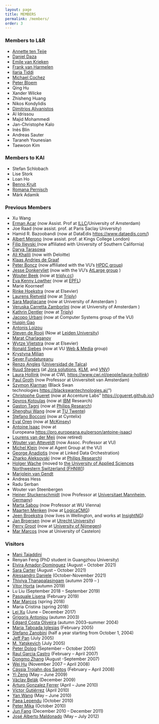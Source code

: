```yaml
---
layout: page
title: MEMBERS
permalink: /members/
order: 3
---
```


<h3>Members to L&R</h3>
<ul>
  <li>
    <a href="https://www.cs.vu.nl/~annette/">Annette ten Teije</a>
  </li>
  <li><a href="https://dfdazac.github.io/">Daniel Daza</a></li>
  <li>
    <a href="https://emilevankrieken.com/">Emile van Krieken</a>
  </li>
  <li>
    <a href="https://www.cs.vu.nl/~frankh/">Frank van Harmelen</a>
  </li>
  <li>
    <a href="https://kmitd.github.io/ilaria/">Ilaria Tiddi</a>
  </li>
  <li><a href="https://www.cochez.nl/">Michael Cochez</a></li>
  <li><a href="http://peterbloem.nl/">Peter Bloem</a></li>
  <li>Qing Hu</li>
  <li>Xander Wilcke</li>
  <li>Zhisheng Huang</li>
  <li>Nikos Kondylidis</li>
  <li>
    <a href="https://dimitrisalivas.github.io/">Dimitrios Alivanistos</a>
  </li>
  <li>Al Idrissou</li>
  <li>Majid Mohammedi</li>
  <li>Jan-Christophe Kalo</li>
  <li>Inès Blin</li>
  <li>Andreas Sauter</li>
  <li>Taraneh Younesian</li>
  <li>Taewoon Kim</li>
</ul>

<h3>Members to KAI</h3>

<ul>
  <li>Stefan Schlobach</li>
  <li>Lise Stork</li>
  <li>Loan Ho</li>
  <li><a href="https://github.com/bennokr/">Benno Kruit</a></li>
  <li><a href="https://pernisch.ch/">Romana Pernisch</a></li>
  <li>Márk Adamik</li>
</ul>

<h3>Previous Members</h3>

<ul>
  <li>Xu Wang</li>
  <li>
    <a href="https://sites.google.com/view/ermanacar/">Erman Acar</a> (now
    Assist. Prof at <a href="https://www.illc.uva.nl/">ILLC</a>/University of
    Amsterdam)
  </li>
  <li>Joe Raad (now assist. prof. at Paris Saclay University)</li>
  <li>
    Hamid R. Bazoobandi (now at DataEdis&nbsp;<a
      href="https://www.dataedis.com/"
      >https://www.dataedis.com/</a
    >)
  </li>
  <li>
    <a
      class="md-opjjpmhoiojifppkkcdabiobhakljdgm_doc"
      href="https://www.albertmeronyo.org/"
      >Albert Merono</a
    >
    (now assist. prof. at Kings College London)
  </li>
  <li>
    <a
      class="md-opjjpmhoiojifppkkcdabiobhakljdgm_doc"
      href="https://usc-isi-i2.github.io/ilievski/"
      >Filip Ilievski </a
    >(now affiliated with University of Southern California)
  </li>
  <li>
    <a
      class="md-opjjpmhoiojifppkkcdabiobhakljdgm_doc"
      rel="noopener noreferrer"
      href="http://few.vu.nl/~dta570/"
      target="_blank"
      >Darya Tarasowa</a
    >
  </li>
  <li>
    <a
      class="md-opjjpmhoiojifppkkcdabiobhakljdgm_doc"
      rel="noreferrer noopener"
      href="http://ali1k.com"
      target="_blank"
      >Ali Khalili</a
    >
    (now with Deloitte)
  </li>
  <li>
    <a
      class="md-opjjpmhoiojifppkkcdabiobhakljdgm_doc"
      rel="noreferrer noopener"
      href="http://www.kadegraaf.nl"
      target="_blank"
      >Klaas Andries de Graaf</a
    >
  </li>
  <li>
    <a
      class="md-opjjpmhoiojifppkkcdabiobhakljdgm_doc"
      rel="noopener noreferrer"
      href="http://homepages.cwi.nl/~boncz/"
      target="_blank"
      >Peter Boncz</a
    >
    (now affiliated with the VU&#8217;s
    <a
      class="md-opjjpmhoiojifppkkcdabiobhakljdgm_doc"
      href="https://www.vuhpdc.net/henri-bal/"
      >HPDC group</a
    >)
  </li>
  <li>
    <a
      class="md-opjjpmhoiojifppkkcdabiobhakljdgm_doc"
      rel="noopener noreferrer"
      href="http://www.jdonkervliet.com/"
      target="_blank"
      >Jesse Donkervliet</a
    >
    (now with the VU&#8217;s
    <a
      class="md-opjjpmhoiojifppkkcdabiobhakljdgm_doc"
      href="https://atlarge-research.com/"
      >AtLarge group</a
    >
    )
  </li>
  <li>
    <a
      class="md-opjjpmhoiojifppkkcdabiobhakljdgm_doc"
      rel="noreferrer noopener"
      href="http://www.wouterbeek.com"
      target="_blank"
      >Wouter Beek</a
    >
    (now at
    <a class="md-opjjpmhoiojifppkkcdabiobhakljdgm_doc" href="https://triply.cc/"
      >triply.cc</a
    >)
  </li>
  <li>
    <a
      class="md-opjjpmhoiojifppkkcdabiobhakljdgm_doc"
      rel="noopener noreferrer"
      href="https://twitter.com/evar_kenny"
      target="_blank"
      >Eva Kenny Lowther</a
    >&nbsp;(now at
    <a
      class="md-opjjpmhoiojifppkkcdabiobhakljdgm_doc"
      href="https://www.epfl.ch/en/home/"
      >EPFL</a
    >)
  </li>
  <li>Marie Koorneef</li>
  <li>
    <a
      class="md-opjjpmhoiojifppkkcdabiobhakljdgm_doc"
      href="http://www.rinkehoekstra.nl"
      >Rinke Hoekstra</a
    >
    (now at Elsevier)
  </li>
  <li>
    <a
      class="md-opjjpmhoiojifppkkcdabiobhakljdgm_doc"
      href="http://laurensrietveld.nl"
      >Laurens Rietveld</a
    >&nbsp;(now at
    <a class="md-opjjpmhoiojifppkkcdabiobhakljdgm_doc" href="https://triply.cc/"
      >Triply</a
    >)
  </li>
  <li>
    <a
      class="md-opjjpmhoiojifppkkcdabiobhakljdgm_doc"
      href="https://smaglia.wordpress.com/"
      >Sara Magliacane</a
    >&nbsp;(now at University of Amsterdam&nbsp;)
  </li>
  <li>
    <a
      class="md-opjjpmhoiojifppkkcdabiobhakljdgm_doc"
      href="http://www.few.vu.nl/~vci900/"
      >Veruska Carretta Zamborlini</a
    >&nbsp;(now at University of Amsterdam&nbsp;)
  </li>
  <li>
    <a
      class="md-opjjpmhoiojifppkkcdabiobhakljdgm_doc"
      href="http://www.few.vu.nl/~kdr250/"
      >Kathrin Dentler</a
    >
    (now at <a href="https://triply.cc/">Triply</a>)
  </li>
  <li>
    <a
      class="md-opjjpmhoiojifppkkcdabiobhakljdgm_doc"
      href="http://www.jacopourbani.it/"
      >Jacopo Urbani</a
    >&nbsp;(now at Computer Systems group of the VU)
  </li>
  <li>
    <a
      class="md-opjjpmhoiojifppkkcdabiobhakljdgm_doc"
      href="http://www.huiqingao.com"
      >Huiqin Gao</a
    >
  </li>
  <li>
    <a
      class="md-opjjpmhoiojifppkkcdabiobhakljdgm_doc"
      rel="noopener noreferrer"
      href="http://www.few.vu.nl/~alu900"
      target="_blank"
      >Antonis Loizou</a
    >
  </li>
  <li>
    <a
      class="md-opjjpmhoiojifppkkcdabiobhakljdgm_doc"
      rel="noopener noreferrer"
      href="http://www.universiteitleiden.nl/en/staffmembers/steven-de-rooij"
      target="_blank"
      >Steven de Rooij</a
    >
    (Now at
    <a
      class="md-opjjpmhoiojifppkkcdabiobhakljdgm_doc"
      href="http://www.universiteitleiden.nl/en"
      >Leiden University</a
    >)
  </li>
  <li>
    <a
      class="md-opjjpmhoiojifppkkcdabiobhakljdgm_doc"
      rel="noreferrer noopener"
      href="http://scholar.google.com/citations?user=Jiq47YsAAAAJ&amp;hl=en"
      target="_blank"
      >Marat Charlaganov</a
    >
  </li>
  <li>
    <a
      class="md-opjjpmhoiojifppkkcdabiobhakljdgm_doc"
      rel="noopener noreferrer"
      href="http://biosemantics.org/index.php/people/wytze-vlietstra"
      target="_blank"
      >Wytze Vlietstra</a
    >
    (now at Elsevier)
  </li>
  <li>
    <a
      class="md-opjjpmhoiojifppkkcdabiobhakljdgm_doc"
      rel="noopener noreferrer"
      href="http://www.cs.vu.nl/~ronny/"
      target="_blank"
      >Ronald Siebes</a
    >&nbsp;(now at VU&nbsp;<a
      class="md-opjjpmhoiojifppkkcdabiobhakljdgm_doc"
      href="http://wm.cs.vu.nl/"
      >Web &amp; Media</a
    >&nbsp;group)
  </li>
  <li>
    <a
      class="md-opjjpmhoiojifppkkcdabiobhakljdgm_doc"
      rel="noopener noreferrer"
      href="http://www.few.vu.nl/~mka410/"
      target="_blank"
      >Krystyna Milian</a
    >
  </li>
  <li>
    <a
      class="md-opjjpmhoiojifppkkcdabiobhakljdgm_doc"
      rel="noopener noreferrer"
      href="mailto:fundatureanu.sever@gmail.com"
      target="_blank"
      >Sever Fundatureanu</a
    >
  </li>
  <li>
    <a
      class="md-opjjpmhoiojifppkkcdabiobhakljdgm_doc"
      rel="noreferrer noopener"
      href="http://campuscurico.utalca.cl/~rangles/"
      target="_blank"
      >Renzo Angles</a
    >&nbsp;(<a
      class="md-opjjpmhoiojifppkkcdabiobhakljdgm_doc"
      href="http://www.utalca.cl/"
      >Universidad de Talca</a
    >)
  </li>
  <li>
    <a
      class="md-opjjpmhoiojifppkkcdabiobhakljdgm_doc"
      rel="noopener noreferrer"
      href="http://www.cs.vu.nl/~rstegers"
      target="_blank"
      >Ruud Stegers</a
    >&nbsp;(at
    <a
      class="md-opjjpmhoiojifppkkcdabiobhakljdgm_doc"
      href="http://www.jorasolutions.eu/"
      >Jora solutions</a
    >,
    <a class="md-opjjpmhoiojifppkkcdabiobhakljdgm_doc" href="http://www.klm.com"
      >KLM</a
    >, and
    <a
      class="md-opjjpmhoiojifppkkcdabiobhakljdgm_doc"
      href="https://www.vnv.nl/"
      >VNV</a
    >)
  </li>
  <li>
    <a
      class="md-opjjpmhoiojifppkkcdabiobhakljdgm_doc"
      rel="noreferrer noopener"
      href="http://www.cs.vu.nl/~laurah/"
      target="_blank"
      >Laura Hollink</a
    >&nbsp;(now at CWI,&nbsp;<a href="https://www.cwi.nl/people/laura-hollink"
      >https://www.cwi.nl/people/laura-hollink</a
    >)
  </li>
  <li>
    <a
      class="md-opjjpmhoiojifppkkcdabiobhakljdgm_doc"
      rel="noopener noreferrer"
      href="http://www.few.vu.nl/~pgroth/"
      target="_blank"
      >Paul Groth</a
    >&nbsp;(now Professor at Universiteit van Amsterdam)
  </li>
  <li>
    <a
      class="md-opjjpmhoiojifppkkcdabiobhakljdgm_doc"
      rel="noopener noreferrer"
      href="http://klarman.synthasite.com/"
      target="_blank"
      >Szymon Klarman</a
    >&nbsp;(Black Swan technologies&nbsp;<a
      href="https://blackswantechnologies.ai/"
      >https://blackswantechnologies.ai/</a
    >&#8220;)
  </li>
  <li>
    <a
      class="md-opjjpmhoiojifppkkcdabiobhakljdgm_doc"
      href="http://www.few.vu.nl/~cgueret/"
      >Christophe Gueret</a
    >&nbsp;(now at Accenture Labs&#8221;&nbsp;<a
      rel="noopener noreferrer"
      href="https://cgueret.github.io/"
      target="_blank"
      >https://cgueret.github.io/</a
    >)
  </li>
  <li>
    <a
      class="md-opjjpmhoiojifppkkcdabiobhakljdgm_doc"
      href="http://www.few.vu.nl/~kot/"
      >Spyros Kotoulas</a
    >
    (now at
    <a
      rel="noreferrer noopener"
      class="md-opjjpmhoiojifppkkcdabiobhakljdgm_doc"
      href="http://www.ibm.com"
      target="_blank"
      >IBM</a
    >
    Research)
  </li>
  <li>
    <a
      class="md-opjjpmhoiojifppkkcdabiobhakljdgm_doc"
      href="http://www.few.vu.nl/~gtagni/"
      >Gaston Tagni</a
    >
    (now at
    <a
      rel="noreferrer noopener"
      class="md-opjjpmhoiojifppkkcdabiobhakljdgm_doc"
      href="http://philips.com"
      target="_blank"
      >Philips Research</a
    >)
  </li>
  <li>
    <a
      class="md-opjjpmhoiojifppkkcdabiobhakljdgm_doc"
      href="http://www.few.vu.nl/~swang/"
      >Shenghui Wang</a
    >
    (now at
    <a
      rel="noreferrer noopener"
      class="md-opjjpmhoiojifppkkcdabiobhakljdgm_doc"
      href="http://www.wur.nl"
      target="_blank"
      >TU Twente</a
    >)
  </li>
  <li>
    <a
      class="md-opjjpmhoiojifppkkcdabiobhakljdgm_doc"
      href="http://www.few.vu.nl/~sbocconi/"
      >Stefano Bocconi</a
    >
    (now at Cyntelix)
  </li>
  <li>
    <a
      class="md-opjjpmhoiojifppkkcdabiobhakljdgm_doc"
      href="http://eyaloren.org/"
      >Eyal Oren</a
    >
    (now at
    <a
      class="md-opjjpmhoiojifppkkcdabiobhakljdgm_doc"
      rel="noreferrer noopener"
      href="http://en.wikipedia.org/wiki/McKinsey_%26_Company"
      target="_blank"
      >McKinsey</a
    >)
  </li>
  <li>
    <a
      class="md-opjjpmhoiojifppkkcdabiobhakljdgm_doc"
      href="http://www.few.vu.nl/~aisaac/"
      >Antoine Isaac</a
    >
    (now at Europeana&nbsp;<a
      href="https://pro.europeana.eu/person/antoine-isaac"
      >https://pro.europeana.eu/person/antoine-isaac</a
    >)
  </li>
  <li>
    <a
      class="md-opjjpmhoiojifppkkcdabiobhakljdgm_doc"
      href="http://www.cs.vu.nl/~lourens/"
      >Lourens van der Meij</a
    >
    (now retired)
  </li>
  <li>
    <a
      class="md-opjjpmhoiojifppkkcdabiobhakljdgm_doc"
      href="http://www.cs.vu.nl/~wva/"
      >Wouter van Atteveldt</a
    >
    (now Assoc. Professor at VU)
  </li>
  <li>
    <a
      class="md-opjjpmhoiojifppkkcdabiobhakljdgm_doc"
      href="http://www.cs.vu.nl/~mcaklein/"
      >Michel Klein</a
    >
    (now at Agent Group at the VU)
  </li>
  <li>
    <a
      class="md-opjjpmhoiojifppkkcdabiobhakljdgm_doc"
      href="https://www.linkedin.com/in/georgeanadiotis/?originalSubdomain=gr"
      >George Anadiotis</a
    >
    (now at Linked Data Orchestration)
  </li>
  <li>
    <a
      class="md-opjjpmhoiojifppkkcdabiobhakljdgm_doc"
      href="http://www.cs.vu.nl/~zharko/"
      >Zharko Aleksovski</a
    >
    (now at&nbsp;<a
      class="md-opjjpmhoiojifppkkcdabiobhakljdgm_doc"
      href="http://www.research.philips.com/"
      >Philips Research</a
    >)
  </li>
  <li>
    <a
      class="md-opjjpmhoiojifppkkcdabiobhakljdgm_doc"
      href="http://www.hsw.fhso.ch/wache/"
      >Holger Wache</a
    >
    (moved to&nbsp;<a
      class="md-opjjpmhoiojifppkkcdabiobhakljdgm_doc"
      href="http://www.fhnw.ch/"
      >the University of Applied Sciences Northwestern Switzerland (FHNW)</a
    >)
  </li>
  <li>
    <a
      class="md-opjjpmhoiojifppkkcdabiobhakljdgm_doc"
      href="http://www.cs.vu.nl/~mtvgendt/"
      >Marjolein van Gendt</a
    >
  </li>
  <li>Andreas Hess</li>
  <li>Radu Serban</li>
  <li>Wouter van Steenbergen</li>
  <li>
    <a
      class="md-opjjpmhoiojifppkkcdabiobhakljdgm_doc"
      href="http://ki.informatik.uni-mannheim.de/"
      >Heiner Stuckenschmidt</a
    >
    (now Professor at&nbsp;<a
      class="md-opjjpmhoiojifppkkcdabiobhakljdgm_doc"
      href="http://www.uni-mannheim.de/"
      >Universitaet Mannheim, Germany</a
    >)
  </li>
  <li>
    <a
      class="md-opjjpmhoiojifppkkcdabiobhakljdgm_doc"
      href="http://kmi.open.ac.uk/people/marta/"
      >Marta Sabou</a
    >
    (now Professor at WU Vienna)
  </li>
  <li>
    <a
      class="md-opjjpmhoiojifppkkcdabiobhakljdgm_doc"
      href="http://www.cs.vu.nl/~mrmenken/"
      >Maarten Menken</a
    >
    (now at&nbsp;<a
      class="md-opjjpmhoiojifppkkcdabiobhakljdgm_doc"
      href="http://www.logicacmg.nl/"
      >LogicaCMG</a
    >)
  </li>
  <li>
    <a
      class="md-opjjpmhoiojifppkkcdabiobhakljdgm_doc"
      href="mailto:jeen.broekstra@gmail.com"
      >Jeen Broekstra</a
    >
    (now lives in Wellington, and works at
    <a
      class="md-opjjpmhoiojifppkkcdabiobhakljdgm_doc"
      rel="noopener noreferrer"
      href="http://www.insightng.com"
      target="_blank"
      >InsightNG</a
    >)
  </li>
  <li>
    <a
      class="md-opjjpmhoiojifppkkcdabiobhakljdgm_doc"
      href="http://www.cs.uu.nl/~broersen/"
      >Jan Broersen</a
    >
    (now at
    <a
      class="md-opjjpmhoiojifppkkcdabiobhakljdgm_doc"
      rel="noreferrer noopener"
      href="http://www.uu.nl"
      target="_blank"
      >Utrecht University</a
    >)
  </li>
  <li>
    <a
      class="md-opjjpmhoiojifppkkcdabiobhakljdgm_doc"
      href="http://osiris.cs.kun.nl/~perry/index.html"
      >Perry Groot</a
    >
    (now at
    <a
      class="md-opjjpmhoiojifppkkcdabiobhakljdgm_doc"
      rel="noreferrer noopener"
      href="http://www.ru.nl/english"
      target="_blank"
      >University of Nijmegen</a
    >)
  </li>
  <li>
    <a
      class="md-opjjpmhoiojifppkkcdabiobhakljdgm_doc"
      href="http://www3.uji.es/~marcos/"
      >Mar Marcos</a
    >
    (now at University of Castelon)
  </li>
</ul>

<h3>Visitors</h3>

<ul>
  <li>
    <a
      href="https://www.tudelft.nl/ewi/over-de-faculteit/afdelingen/intelligent-systems/interactive-intelligence/people/current-group-members/mani-tajaddini"
      >Mani Tajaddini</a
    >
  </li>
  <li>Renyan Feng (PhD student in Guangzhou University)</li>
  <li>
    <a href="https://es.linkedin.com/in/elvira-amador-dom%C3%ADnguez"
      >Elvira Amador-Domínguez</a
    >
    (August &#8211; October 2021)
  </li>
  <li>
    <a href="https://www.insight-centre.org/our-team/sarah-carter/"
      >Sara Carter</a
    >
    (August &#8211; October 2021)
  </li>
  <li>
    <a href="https://ict.fbk.eu/people/detail/alessandro-daniele/"
      >Alessandro Daniele</a
    >
    (October-November 2021)
  </li>
  <li>
    <a
      aria-label="Thiviya  Thanapalasingam (opens in a new tab)"
      rel="noreferrer noopener"
      href="https://thiviyansingam.com/"
      target="_blank"
      >Thiviya Thanapalasingam</a
    >
    (autumn 2019 &#8211; )
  </li>
  <li>
    <a
      aria-label=" (opens in a new tab)"
      href="https://www.insight-centre.org/users/vitor-araújo-cautiero-horta"
      target="_blank"
      rel="noopener noreferrer"
      >Vitor Horta</a
    >
    (autumn 2019)
  </li>
  <li>Lu Liu (September 2018 &#8211; September 2019)</li>
  <li>
    <a
      rel="noreferrer noopener"
      href="http://pasqlisena.github.io/"
      target="_blank"
      >Pasquale Lisena</a
    >
    (February 2019)
  </li>
  <li>
    <a
      aria-label=" (opens in a new tab)"
      rel="noreferrer noopener"
      href="http://www3.uji.es/~marcos/"
      target="_blank"
      >Mar Marcos</a
    >
    (spring 2018)
  </li>
  <li>Maria Cristina (spring 2018)</li>
  <li>
    <a rel="noreferrer noopener" href="http://raywhu.com/" target="_blank"
      >Lei Xu</a
    > (June &#8211; December 2017) <br />
  </li>
  <li>
    <a
      rel="noreferrer noopener"
      aria-label=" (opens in a new tab)"
      href="http://www.ics.forth.gr/isl/people/people_individual.jsp?Person_ID=38"
      target="_blank"
      >Grigoris Antoniou</a
    >
    (autumn 2003)
  </li>
  <li>
    <a
      rel="noreferrer noopener"
      aria-label=" (opens in a new tab)"
      href="http://www.cs.vu.nl/~edgard/"
      target="_blank"
      >Edgard Costa Oliveira</a
    >
    (autumn 2003–summer 2004)
  </li>
  <li>
    <a
      rel="noreferrer noopener"
      aria-label=" (opens in a new tab)"
      href="http://aiff.usc.es/~elchus/chus.html"
      target="_blank"
      >Maria Taboada Iglesias</a
    >
    (February 2005)
  </li>
  <li>
    <a
      rel="noreferrer noopener"
      aria-label=" (opens in a new tab)"
      href="http://dit.unitn.it/~zanobini/"
      target="_blank"
      >Stefano Zanobini</a
    >
    (half a year starting from October 1, 2004)
  </li>
  <li>
    <a
      rel="noreferrer noopener"
      aria-label=" (opens in a new tab)"
      href="http://dl-web.man.ac.uk/~panz/Zhilin/"
      target="_blank"
      >Jeff Pan</a
    >
    (July 2005)
  </li>
  <li>
    <a
      rel="noreferrer noopener"
      aria-label=" (opens in a new tab)"
      href="http://dit.unitn.it/~accord/"
      target="_blank"
      >M. Yatskevich</a
    >
    (July 2005)
  </li>
  <li>
    <a
      rel="noreferrer noopener"
      aria-label=" (opens in a new tab)"
      href="http://www.l3s.de/~dolog/index2.html"
      target="_blank"
      >Peter Dolog</a
    >
    (September &#8211; October 2005)
  </li>
  <li>
    <a
      rel="noreferrer noopener"
      aria-label=" (opens in a new tab)"
      href="mailto:rgarcia@fi.upm.es"
      target="_blank"
      >Raul Garcia Castro</a
    >
    (February &#8211; April 2007)
  </li>
  <li>
    <a
      rel="noreferrer noopener"
      aria-label=" (opens in a new tab)"
      href="http://www.scm.uws.edu.au/~dongmo/"
      target="_blank"
      >Dongmo Zhang</a
    >
    (August -September 2007)
  </li>
  <li>
    <a
      rel="noreferrer noopener"
      aria-label=" (opens in a new tab)"
      href="http://iws.seu.edu.cn/projects/matching/"
      target="_blank"
      >Wei Hu</a
    >
    (November 2007 &#8211; April 2008)
  </li>
  <li>
    <a
      rel="noreferrer noopener"
      aria-label=" (opens in a new tab)"
      href="mailto:cassia.ts@gmail.com"
      target="_blank"
      >Cássia Trojahn dos Santos</a
    >
    (February &#8211; April 2008)
  </li>
  <li>
    <a
      rel="noreferrer noopener"
      aria-label=" (opens in a new tab)"
      href="http://www.wici-lab.org/wici/~yizeng/"
      target="_blank"
      >Yi Zeng</a
    >
    (May &#8211; June 2009)
  </li>
  <li>
    <a
      rel="noreferrer noopener"
      aria-label=" (opens in a new tab)"
      href="mailto:belakv@gmail.com"
      target="_blank"
      >Václav Belák</a
    >
    (December 2009)
  </li>
  <li>
    <a
      rel="noreferrer noopener"
      aria-label=" (opens in a new tab)"
      href="http://www.ugr.es/~arturogf/"
      target="_blank"
      >Arturo Gonzalez Ferrer</a
    >
    (April &#8211; June 2010)
  </li>
  <li>
    <a
      rel="noreferrer noopener"
      aria-label=" (opens in a new tab)"
      href="http://www.informatik.uni-bremen.de/~victor/"
      target="_blank"
      >Víctor Gutiérrez</a
    >
    (April 2010)
  </li>
  <li>
    <a
      rel="noreferrer noopener"
      aria-label=" (opens in a new tab)"
      href="http://wiki.larkc.eu/yanwang"
      target="_blank"
      >Yan Wang</a
    >
    (May &#8211; June 2010)
  </li>
  <li>
    <a
      rel="noreferrer noopener"
      aria-label=" (opens in a new tab)"
      href="http://www.stanford.edu/~plependu/"
      target="_blank"
      >Paea Lependu</a
    >
    (October 2010)
  </li>
  <li>
    <a
      rel="noreferrer noopener"
      aria-label=" (opens in a new tab)"
      href="http://research.yahoo.com/Peter_Mika"
      target="_blank"
      >Peter Mika</a
    >
    (October 2010)
  </li>
  <li>
    <a
      rel="noreferrer noopener"
      aria-label=" (opens in a new tab)"
      href="http://www.cs.vu.nl/en/sec/ai/kr/"
      target="_blank"
      >Jun Fang</a
    >
    (December 2010 &#8211; December 2011)
  </li>
  <li>
    <a
      rel="noreferrer noopener"
      aria-label=" (opens in a new tab)"
      href="http://www.ibime.upv.es/"
      target="_blank"
      >José Alberto Maldonado</a
    >
    (May &#8211; July 2012)
  </li>
</ul>

